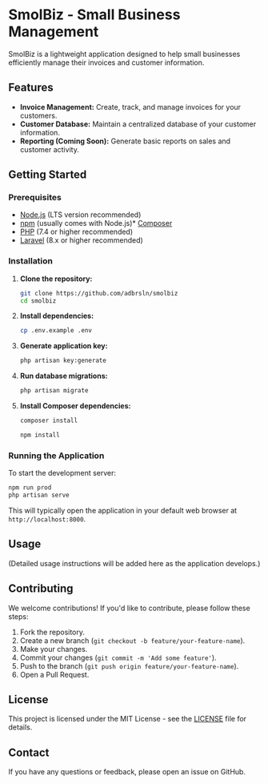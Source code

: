 # SmolBiz - Small Business Management

SmolBiz is a lightweight application designed to help small businesses efficiently manage their invoices and customer information.

## Features

*   **Invoice Management:** Create, track, and manage invoices for your customers.
*   **Customer Database:** Maintain a centralized database of your customer information.
*   **Reporting (Coming Soon):** Generate basic reports on sales and customer activity.

## Getting Started

### Prerequisites

*   [Node.js](https://nodejs.org/en/) (LTS version recommended)
*   [npm](https://www.npmjs.com/) (usually comes with Node.js)*   [Composer](https://getcomposer.org/)
*   [PHP](https://www.php.net/downloads.php) (7.4 or higher recommended)
*   [Laravel](https://laravel.com/docs/installation) (8.x or higher recommended)

### Installation

1.  **Clone the repository:**

    ```bash
    git clone https://github.com/adbrsln/smolbiz
    cd smolbiz
    ```

2.  **Install dependencies:**

    ```bash    
    cp .env.example .env
    ```

4.  **Generate application key:**

    ```bash
    php artisan key:generate
    ```

5.  **Run database migrations:**

    ```bash
    php artisan migrate
    ```

6.  **Install Composer dependencies:**

    ```bash
    composer install
    
    npm install
    ```

### Running the Application

To start the development server:

```bash
npm run prod
php artisan serve
```

This will typically open the application in your default web browser at `http://localhost:8000`.

## Usage

(Detailed usage instructions will be added here as the application develops.)

## Contributing

We welcome contributions! If you'd like to contribute, please follow these steps:

1.  Fork the repository.
2.  Create a new branch (`git checkout -b feature/your-feature-name`).
3.  Make your changes.
4.  Commit your changes (`git commit -m 'Add some feature'`).
5.  Push to the branch (`git push origin feature/your-feature-name`).
6.  Open a Pull Request.

## License

This project is licensed under the MIT License - see the [LICENSE](LICENSE) file for details.

## Contact

If you have any questions or feedback, please open an issue on GitHub.
